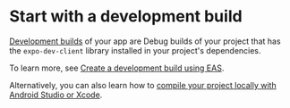 # Start with a development build

[Development builds](https://docs.expo.dev/develop/development-builds/introduction/) of your app are Debug builds of your project that has the `expo-dev-client` library installed in your project's dependencies.

To learn more, see [Create a development build using EAS](https://docs.expo.dev/develop/development-builds/create-a-build/).

Alternatively, you can also learn how to [compile your project locally with Android Studio or Xcode](https://docs.expo.dev/guides/local-app-development/#local-app-compilation).
